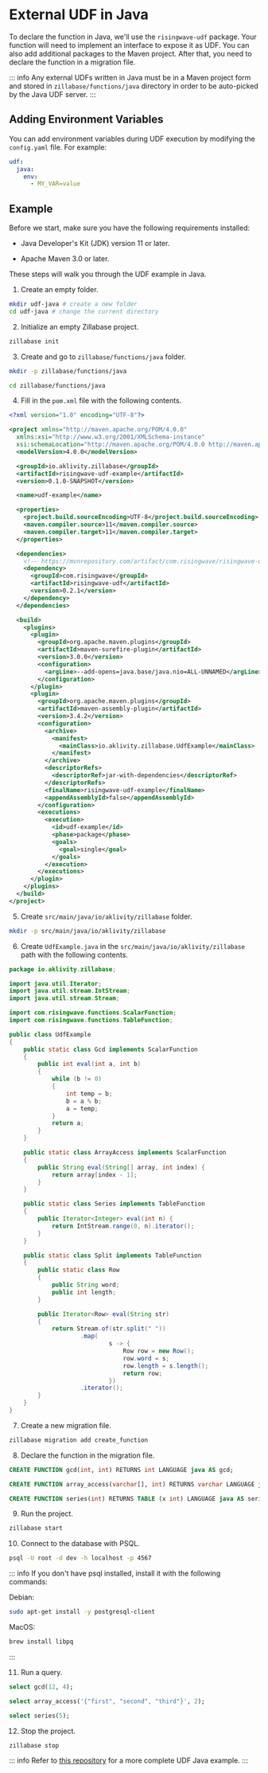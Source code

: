 

# External UDF in Java

To declare the function in Java, we'll use the `risingwave-udf` package. Your function will need to implement an interface to expose it as UDF. You can also add additional packages to the Maven project. After that, you need to declare the function in a migration file.

::: info
Any external UDFs written in Java must be in a Maven project form and stored in `zillabase/functions/java` directory in order to be auto-picked by the Java UDF server.
:::

## Adding Environment Variables

You can add environment variables during UDF execution by modifying the `config.yaml` file. For example:

```yaml
udf:
  java:
    env:
      - MY_VAR=value
```


## Example

Before we start, make sure you have the following requirements installed:

- Java Developer's Kit (JDK) version 11 or later.

- Apache Maven 3.0 or later.

These steps will walk you through the UDF example in Java.

1. Create an empty folder.

```sh
mkdir udf-java # create a new folder
cd udf-java # change the current directory
```

2. Initialize an empty Zillabase project.

```sh
zillabase init
```

3. Create and go to `zillabase/functions/java` folder.

```sh
mkdir -p zillabase/functions/java

cd zillabase/functions/java
```

4. Fill in the `pom.xml` file with the following contents.

```xml
<?xml version="1.0" encoding="UTF-8"?>

<project xmlns="http://maven.apache.org/POM/4.0.0"
  xmlns:xsi="http://www.w3.org/2001/XMLSchema-instance"
  xsi:schemaLocation="http://maven.apache.org/POM/4.0.0 http://maven.apache.org/xsd/maven-4.0.0.xsd">
  <modelVersion>4.0.0</modelVersion>

  <groupId>io.aklivity.zillabase</groupId>
  <artifactId>risingwave-udf-example</artifactId>
  <version>0.1.0-SNAPSHOT</version>

  <name>udf-example</name>

  <properties>
    <project.build.sourceEncoding>UTF-8</project.build.sourceEncoding>
    <maven.compiler.source>11</maven.compiler.source>
    <maven.compiler.target>11</maven.compiler.target>
  </properties>

  <dependencies>
    <!-- https://mvnrepository.com/artifact/com.risingwave/risingwave-udf -->
    <dependency>
      <groupId>com.risingwave</groupId>
      <artifactId>risingwave-udf</artifactId>
      <version>0.2.1</version>
    </dependency>
  </dependencies>

  <build>
    <plugins>
      <plugin>
        <groupId>org.apache.maven.plugins</groupId>
        <artifactId>maven-surefire-plugin</artifactId>
        <version>3.0.0</version>
        <configuration>
          <argLine>--add-opens=java.base/java.nio=ALL-UNNAMED</argLine>
        </configuration>
      </plugin>
      <plugin>
        <groupId>org.apache.maven.plugins</groupId>
        <artifactId>maven-assembly-plugin</artifactId>
        <version>3.4.2</version>
        <configuration>
          <archive>
            <manifest>
              <mainClass>io.aklivity.zillabase.UdfExample</mainClass>
            </manifest>
          </archive>
          <descriptorRefs>
            <descriptorRef>jar-with-dependencies</descriptorRef>
          </descriptorRefs>
          <finalName>risingwave-udf-example</finalName>
          <appendAssemblyId>false</appendAssemblyId>
        </configuration>
        <executions>
          <execution>
            <id>udf-example</id>
            <phase>package</phase>
            <goals>
              <goal>single</goal>
            </goals>
          </execution>
        </executions>
      </plugin>
    </plugins>
  </build>
</project>
```

5. Create `src/main/java/io/aklivity/zillabase` folder.

```sh
mkdir -p src/main/java/io/aklivity/zillabase
```

6. Create `UdfExample.java` in the `src/main/java/io/aklivity/zillabase` path with the following contents.

```java
package io.aklivity.zillabase;

import java.util.Iterator;
import java.util.stream.IntStream;
import java.util.stream.Stream;

import com.risingwave.functions.ScalarFunction;
import com.risingwave.functions.TableFunction;

public class UdfExample
{
    public static class Gcd implements ScalarFunction
    {
        public int eval(int a, int b)
        {
            while (b != 0)
            {
                int temp = b;
                b = a % b;
                a = temp;
            }
            return a;
        }
    }

    public static class ArrayAccess implements ScalarFunction
    {
        public String eval(String[] array, int index) {
            return array[index - 1];
        }
    }

    public static class Series implements TableFunction
    {
        public Iterator<Integer> eval(int n) {
            return IntStream.range(0, n).iterator();
        }
    }

    public static class Split implements TableFunction
    {
        public static class Row
        {
            public String word;
            public int length;
        }

        public Iterator<Row> eval(String str)
        {
            return Stream.of(str.split(" "))
                    .map(
                            s -> {
                                Row row = new Row();
                                row.word = s;
                                row.length = s.length();
                                return row;
                            })
                    .iterator();
        }
    }
}
```

7. Create a new migration file.

```sh
zillabase migration add create_function
```

8. Declare the function in the migration file.

```sql
CREATE FUNCTION gcd(int, int) RETURNS int LANGUAGE java AS gcd;

CREATE FUNCTION array_access(varchar[], int) RETURNS varchar LANGUAGE java AS array_access;

CREATE FUNCTION series(int) RETURNS TABLE (x int) LANGUAGE java AS series;
```

9. Run the project.

```sh
zillabase start
```

10. Connect to the database with PSQL.

```sh
psql -U root -d dev -h localhost -p 4567
```

::: info
If you don't have psql installed, install it with the following commands:

Debian:

```sh
sudo apt-get install -y postgresql-client
```

MacOS:

```sh
brew install libpq
```

:::

11. Run a query.

```sql
select gcd(12, 4);

select array_access('{"first", "second", "third"}', 2);

select series(5);
```

12. Stop the project.

```sh
zillabase stop
```

::: info
Refer to [this repository](https://github.com/aklivity/zillabase/tree/develop/examples/udf.java) for a more complete UDF Java example.
:::
